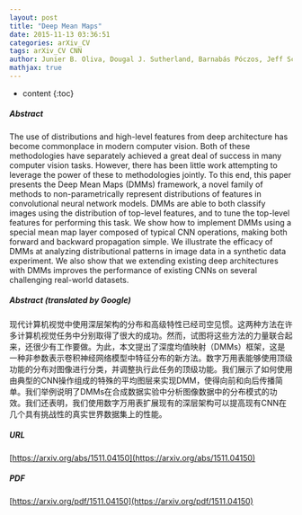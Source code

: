```yaml
---
layout: post
title: "Deep Mean Maps"
date: 2015-11-13 03:36:51
categories: arXiv_CV
tags: arXiv_CV CNN
author: Junier B. Oliva, Dougal J. Sutherland, Barnabás Póczos, Jeff Schneider
mathjax: true
---
```


* content
{:toc}

##### Abstract
The use of distributions and high-level features from deep architecture has become commonplace in modern computer vision. Both of these methodologies have separately achieved a great deal of success in many computer vision tasks. However, there has been little work attempting to leverage the power of these to methodologies jointly. To this end, this paper presents the Deep Mean Maps (DMMs) framework, a novel family of methods to non-parametrically represent distributions of features in convolutional neural network models. DMMs are able to both classify images using the distribution of top-level features, and to tune the top-level features for performing this task. We show how to implement DMMs using a special mean map layer composed of typical CNN operations, making both forward and backward propagation simple. We illustrate the efficacy of DMMs at analyzing distributional patterns in image data in a synthetic data experiment. We also show that we extending existing deep architectures with DMMs improves the performance of existing CNNs on several challenging real-world datasets.

##### Abstract (translated by Google)
现代计算机视觉中使用深层架构的分布和高级特性已经司空见惯。这两种方法在许多计算机视觉任务中分别取得了很大的成功。然而，试图将这些方法的力量联合起来，还很少有工作要做。为此，本文提出了深度均值映射（DMMs）框架，这是一种非参数表示卷积神经网络模型中特征分布的新方法。数字万用表能够使用顶级功能的分布对图像进行分类，并调整执行此任务的顶级功能。我们展示了如何使用由典型的CNN操作组成的特殊的平均图层来实现DMM，使得向前和向后传播简单。我们举例说明了DMMs在合成数据实验中分析图像数据中的分布模式的功效。我们还表明，我们使用数字万用表扩展现有的深层架构可以提高现有CNN在几个具有挑战性的真实世界数据集上的性能。

##### URL
[https://arxiv.org/abs/1511.04150](https://arxiv.org/abs/1511.04150)

##### PDF
[https://arxiv.org/pdf/1511.04150](https://arxiv.org/pdf/1511.04150)

